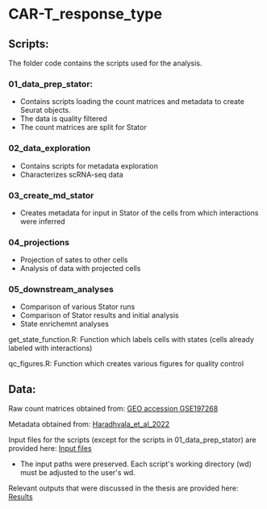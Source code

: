 # CAR-T_response_type

## Scripts:
The folder code contains the scripts used for the analysis.

 ### 01_data_prep_stator: 
 - Contains scripts loading the count matrices and metadata to create Seurat objects. 
 - The data is quality filtered
 - The count matrices are split for Stator

### 02_data_exploration
- Contains scripts for metadata exploration
- Characterizes scRNA-seq data

### 03_create_md_stator
- Creates metadata for input in Stator of the cells from which interactions were inferred

### 04_projections
- Projection of sates to other cells
- Analysis of data with projected cells

### 05_downstream_analyses
- Comparison of various Stator runs
- Comparison of Stator results and initial analysis
- State enrichemnt analyses

get_state_function.R: Function which labels cells with states (cells already labeled with interactions)

qc_figures.R: Function which creates various figures for quality control

## Data:
Raw count matrices obtained from: [GEO accession GSE197268](https://www.ncbi.nlm.nih.gov/geo/query/acc.cgi?acc=GSE197268)

Metadata obtained from: [Haradhvala_et_al_2022](https://github.com/getzlab/Haradhvala_et_al_2022)

Input files for the scripts (except for the scripts in 01_data_prep_stator) are provided here: [Input files](https://polybox.ethz.ch/index.php/s/ehdTC9k7jRT7g5j)
- The input paths were preserved. Each script's working directory (wd) must be adjusted to the user's wd. 

Relevant outputs that were discussed in the thesis are provided here: [Results](https://polybox.ethz.ch/index.php/s/YVN7hLXujlEb24T)
